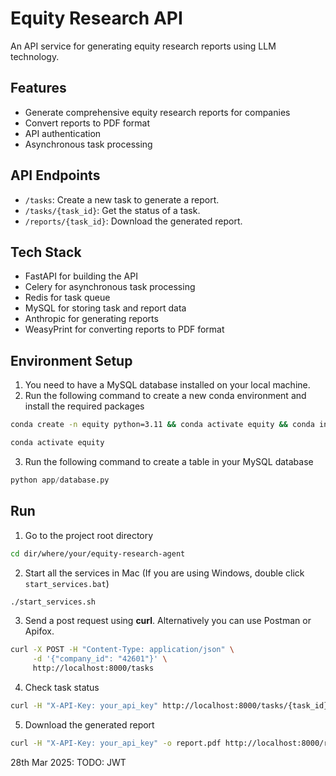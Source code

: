 # Equity Research API

An API service for generating equity research reports using LLM technology.

## Features
- Generate comprehensive equity research reports for companies
- Convert reports to PDF format
- API authentication
- Asynchronous task processing

## API Endpoints
- `/tasks`: Create a new task to generate a report.
- `/tasks/{task_id}`: Get the status of a task.
- `/reports/{task_id}`: Download the generated report.

## Tech Stack
- FastAPI for building the API
- Celery for asynchronous task processing
- Redis for task queue
- MySQL for storing task and report data
- Anthropic for generating reports
- WeasyPrint for converting reports to PDF format
## Environment Setup
1. You need to have a MySQL database installed on your local machine.
2. Run the following command to create a new conda environment and install the required packages
```zsh
conda create -n equity python=3.11 && conda activate equity && conda install fastapi uvicorn pymysql python-multipart celery redis-py toml anthropic markdown weasyprint python-jose  passlib
```
```zsh
conda activate equity
```
3. Run the following command to create a table in your MySQL database
```python
python app/database.py
```
## Run
1. Go to the project root directory
```zsh
cd dir/where/your/equity-research-agent
```
2. Start all the services in Mac (If you are using Windows, double click `start_services.bat`)
```bash
./start_services.sh
```
3. Send a post request using **curl**. Alternatively you can use Postman or Apifox.
```zsh
curl -X POST -H "Content-Type: application/json" \
     -d '{"company_id": "42601"}' \
     http://localhost:8000/tasks
```
4. Check task status
```zsh
curl -H "X-API-Key: your_api_key" http://localhost:8000/tasks/{task_id}
```
5. Download the generated report
```zsh
curl -H "X-API-Key: your_api_key" -o report.pdf http://localhost:8000/reports/{task_id}
```


28th Mar 2025:
TODO: JWT

